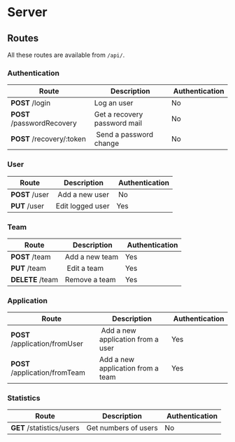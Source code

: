 # Server

## Routes

All these routes are available from `/api/`.

### Authentication

Route | Description | Authentication
----- | ----------- | --------------
**POST** /login | Log an user | No
**POST** /passwordRecovery | Get a recovery password mail | No
**POST** /recovery/:token | Send a password change | No

### User

Route | Description | Authentication
----- | ----------- | --------------
**POST** /user | Add a new user | No
**PUT** /user | Edit logged user | Yes

### Team

Route | Description | Authentication
----- | ----------- | --------------
**POST** /team | Add a new team | Yes
**PUT** /team | Edit a team | Yes
**DELETE** /team | Remove a team | Yes

### Application

Route | Description | Authentication
----- | ----------- | --------------
**POST** /application/fromUser | Add a new application from a user | Yes
**POST** /application/fromTeam | Add a new application from a team | Yes

### Statistics

Route | Description | Authentication
----- | ----------- | --------------
**GET** /statistics/users | Get numbers of users | No